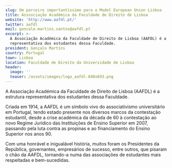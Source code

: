 ```yaml
---
slug: Um parceiro importantíssimo para o Model European Union Lisboa
title: Asssociação Académica da Faculdade de Direito de Lisboa
website: 'http://www.aafdl.pt/'
twitter: aafdl
mail: goncalo.martins.santos@aafdl.pt
excerpt: >-
  A Associação Académica da Faculdade de Direito de Lisboa (AAFDL) é a estrutura
  representativa dos estudantes dessa Faculdade.
president: Gonçalo Martins
country: Portugal
town: Lisboa
location: Faculdade de Direito da Universidade de Lisboa
header:
  image: ''
  teaser: /assets/images/logo_aafdl-840x693.png
---
```

A Associação Académica da Faculdade de Direito de Lisboa (AAFDL) é a estrutura representativa dos estudantes dessa Faculdade.

Criada em 1914, a AAFDL é um símbolo vivo do associativismo universitário em Portugal, tendo estado presente nos diversos marcos da contestação estudantil, desde a crise académica da década de 60 à contestação ao novo Regime Jurídico das Instituições de Ensino Superior em 2007, passando pela luta contra as propinas e ao financiamento do Ensino Superior nos anos 90.

Com uma honrável e inigualável história, muitos foram os Presidentes da República, governantes, empresários de sucesso, entre outros, que pisaram o chão da AAFDL, tornando-a numa das associações de estudantes mais respeitadas e bem-sucedidas.
